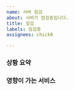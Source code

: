 ```yaml
---
name: 서버 점검
about: 서버가 점검중입니다.
title: 점검
labels: 점검중
assignees: chick0

---
```


### 상황 요약


### 영향이 가는 서비스
